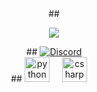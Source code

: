 <div align="center">
  ##
  <p align="center">
    <a><img src="https://readme-typing-svg.herokuapp.com?color=770087&size=25&center=true&lines=owner+@+paraselling;para.ac"></a>
  </p>
  
</div>

<div align="center">
  ##
  <a href="https://discord.gg/paraselling">
    <img src="https://discord.c99.nl/widget/theme-1/1267840515114799105.png" alt="Discord" />
  </a>
</div>

<div align="center">
  ##
  <img src="https://cdn.jsdelivr.net/gh/devicons/devicon/icons/python/python-original.svg" height="40" alt="python logo"  />
  <img width="12" />
  <img src="https://cdn.jsdelivr.net/gh/devicons/devicon/icons/csharp/csharp-original.svg" height="40" alt="csharp logo"  />
  <img width="12" />
</div>



